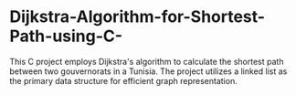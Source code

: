 # Dijkstra-Algorithm-for-Shortest-Path-using-C-
This C project employs Dijkstra's algorithm to calculate the shortest path between two gouvernorats in a Tunisia. The project utilizes a linked list as the primary data structure for efficient graph representation.

